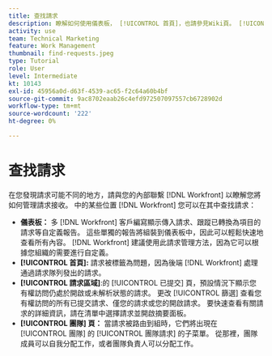 ```yaml
---
title: 查找請求
description: 瞭解如何使用儀表板， [!UICONTROL 首頁]，也請參見Wiki頁。 [!UICONTROL 請求] 的 [!UICONTROL 團隊] 查找通過請求隊列發出的傳入請求。
activity: use
team: Technical Marketing
feature: Work Management
thumbnail: find-requests.jpeg
type: Tutorial
role: User
level: Intermediate
kt: 10143
exl-id: 45956a0d-d63f-4539-ac65-f2c64a60b4bf
source-git-commit: 9ac8702eaab26c4efd972507097557cb6728902d
workflow-type: tm+mt
source-wordcount: '222'
ht-degree: 0%

---
```


# 查找請求

在您發現請求可能不同的地方，請與您的內部聯繫 [!DNL  Workfront] 以瞭解您將如何管理請求接收。 中的某些位置 [!DNL Workfront] 您可以在其中查找請求：

* **儀表板：** 多 [!DNL Workfront] 客戶編寫顯示傳入請求、跟蹤已轉換為項目的請求等自定義報告。 這些單獨的報告將組裝到儀表板中，因此可以輕鬆快速地查看所有內容。 [!DNL Workfront] 建議使用此請求管理方法，因為它可以根據您組織的需要進行自定義。
* **[!UICONTROL 首頁]:** 請求被標籤為問題，因為後端 [!DNL Workfront] 處理通過請求隊列發出的請求。
* **[!UICONTROL 請求區域]**:的 [!UICONTROL 已提交] 頁，預設情況下顯示您有權訪問仍處於開啟或未解析狀態的請求。 更改 [!UICONTROL 篩選] 查看您有權訪問的所有已提交請求、僅您的請求或您的開啟請求。 要快速查看有關請求的詳細資訊，請在清單中選擇請求並開啟摘要面板。
* **[!UICONTROL 團隊] 頁：** 當請求被路由到組時，它們將出現在 [!UICONTROL 團隊] 的 [!UICONTROL 團隊請求] 的子菜單。 從那裡，團隊成員可以自我分配工作，或者團隊負責人可以分配工作。
